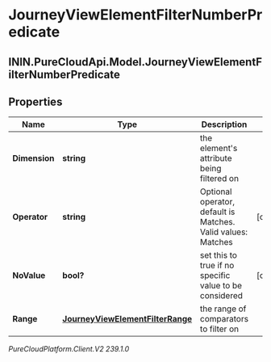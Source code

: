 # JourneyViewElementFilterNumberPredicate

## ININ.PureCloudApi.Model.JourneyViewElementFilterNumberPredicate

## Properties

|Name | Type | Description | Notes|
|------------ | ------------- | ------------- | -------------|
| **Dimension** | **string** | the element&#39;s attribute being filtered on | |
| **Operator** | **string** | Optional operator, default is Matches. Valid values: Matches | [optional] |
| **NoValue** | **bool?** | set this to true if no specific value to be considered | [optional] |
| **Range** | [**JourneyViewElementFilterRange**](JourneyViewElementFilterRange) | the range of comparators to filter on | |



_PureCloudPlatform.Client.V2 239.1.0_
